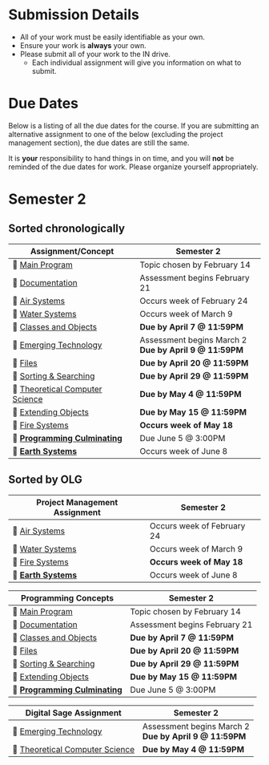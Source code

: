 # Submission Details
* All of your work must be easily identifiable as your own.
* Ensure your work is **always** your own.
* Please submit all of your work to the IN drive.  
  * Each individual assignment will give you information on what to submit.

# Due Dates
Below is a listing of all the due dates for the course.  If you are submitting an alternative assignment to one of the below (excluding the project management section), the due dates are still the same.  

It is **your** responsibility to hand things in on time, and you will **not** be reminded of the due dates for work.  Please organize yourself appropriately.

# Semester 2
## Sorted chronologically
| Assignment/Concept                                                       |            Semester 2          |
| -----------------------------------------------------------------------  | ------------------------------ |
| &#x1F4D8; [Main Program](./Main-Program)                                 | Topic chosen by February 14    |
| &#x1F4D8; [Documentation](./Documentation)                               | Assessment begins February 21  |
| &#x1F4D9; [Air Systems](./Air-Systems)                                   | Occurs week of February 24     |
| &#x1F4D9; [Water Systems](./Water-Systems)                               | Occurs week of March 9         |
| &#x1F4D8; [Classes and Objects](./Objects)                               | **Due by April 7 @ 11:59PM**   |
| &#x1F4D7; [Emerging Technology](./Emerging-Technology)                   | Assessment begins March 2 <br/> **Due by April 9 @ 11:59PM**  |
| &#x1F4D8; [Files](./Files)                                               | **Due by April 20 @ 11:59PM**  |
| &#x1F4D8; [Sorting & Searching](./Sorting-and-Searching)                 | **Due by April 29 @ 11:59PM**  |
| &#x1F4D7; [Theoretical Computer Science](./Theoretical-Computer-Science) | **Due by May 4 @ 11:59PM**     |
| &#x1F4D8; [Extending Objects](./Extending-Objects)                       | **Due by May 15 @ 11:59PM**    |
| &#x1F4D9; [Fire Systems](./Fire-Systems)                                 | **Occurs week of May 18**      |
| &#x1F4D8; [**Programming Culminating**](./Programming-Culminating)       | Due June 5 @ 3:00PM            |
| &#x1F4D9; [**Earth Systems**](./Earth-Systems)                           | Occurs week of June 8          |

## Sorted by OLG
| Project Management Assignment                                            |            Semester 2          |
| -----------------------------------------------------------------------  | ------------------------------ |
| &#x1F4D9; [Air Systems](./Air-Systems)                                   | Occurs week of February 24     |
| &#x1F4D9; [Water Systems](./Water-Systems)                               | Occurs week of March 9        |
| &#x1F4D9; [Fire Systems](./Fire-Systems)                                 | **Occurs week of May 18**      |
| &#x1F4D9; [**Earth Systems**](./Earth-Systems)                           | Occurs week of June 8          |

| Programming Concepts                                                     |            Semester 2          |
| -----------------------------------------------------------------------  | ------------------------------ |
| &#x1F4D8; [Main Program](./Main-Program)                                 | Topic chosen by February 14    |
| &#x1F4D8; [Documentation](./Documentation)                               | Assessment begins February 21  |
| &#x1F4D8; [Classes and Objects](./Objects)                               | **Due by April 7 @ 11:59PM**   |
| &#x1F4D8; [Files](./Files)                                               | **Due by April 20 @ 11:59PM**  |
| &#x1F4D8; [Sorting & Searching](./Sorting-and-Searching)                 | **Due by April 29 @ 11:59PM**  |
| &#x1F4D8; [Extending Objects](./Extending-Objects)                       | **Due by May 15 @ 11:59PM**    |
| &#x1F4D8; [**Programming Culminating**](./Programming-Culminating)       | Due June 5 @ 3:00PM            |

| Digital Sage Assignment                                                  |            Semester 2          |
| -----------------------------------------------------------------------  | ------------------------------ |
| &#x1F4D7; [Emerging Technology](./Emerging-Technology)                   | Assessment begins March 2 <br/> **Due by April 9 @ 11:59PM**  |
| &#x1F4D7; [Theoretical Computer Science](./Theoretical-Computer-Science) | **Due by May 4 @ 11:59PM**     |